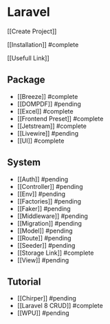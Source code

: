 # Laravel

[[Create Project]]

[[Installation]] #complete

[[Usefull Link]]
## Package
- [[Breeze]] #complete
- [[DOMPDF]] #pending
- [[Excel]] #complete
- [[Frontend Preset]] #complete
- [[Jetstream]] #complete
- [[Livewire]] #pending
- [[UI]] #complete

## System
- [[Auth]] #pending
- [[Controller]] #pending
- [[Env]] #pending
- [[Factories]] #pending
- [[Faker]] #pending
- [[Middleware]] #pending
- [[Migration]] #pending
- [[Model]] #pending
- [[Route]] #pending
- [[Seeder]] #pending
- [[Storage Link]] #complete
- [[View]] #pending

## Tutorial
- [[Chirper]] #pending
- [[Laravel 8 CRUD]] #complete
- [[WPU]] #pending